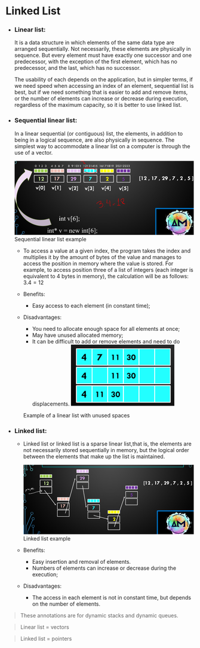 # Linked List

- ### **Linear list:**
  
  It is a data structure in which elements of the same data type are arranged sequentially. Not necessarily, these elements are physically in sequence. But every element must have exactly one successor and one predecessor, with the exception of the first element, which has no predecessor, and the last, which has no successor.

  The usability of each depends on the application, but in simpler terms, if we need speed when accessing an index of an element, sequential list is best, but if we need something that is easier to add and remove items, or the number of elements can increase or decrease during execution, regardless of the maximum capacity, so it is better to use linked list.

- ### **Sequential linear list:**
  
  In a linear sequential (or contiguous) list, the elements, in addition to being in a logical sequence, are also physically in sequence. The simplest way to accommodate a linear list on a computer is through the use of a vector.

  ![Linear sequential](/_notes/assets/Linked_1.jpg)
  Sequential linear list example


  - To access a value at a given index, the program takes the index and multiplies it by the amount of bytes of the value and manages to access the position in memory where the value is stored. For example, to access position three of a list of integers (each integer is equivalent to 4 bytes in memory), the calculation will be as follows: $3.4 = 12$

  - Benefits:
      - Easy access to each element (in constant time);
  - Disadvantages:
      - You need to allocate enough space for all elements at once;
      - May have unused allocated memory;
      - It can be difficult to add or remove elements and need to do
      displacements.
    ![list with empty spaces](/_notes/assets/Linked_2.jpg)
    
    Example of a linear list with unused spaces

- ### **Linked list:**
  
  - Linked list or linked list is a sparse linear list,that is, the elements are not necessarily stored sequentially in memory, but the logical order between the elements that make up the list is maintained.
  
    ![linked list example](/_notes/assets/Linked_3.jpg)
    Linked list example

  - Benefits:
    - Easy insertion and removal of elements.
    - Numbers of elements can increase or decrease during the
    execution;
  - Disadvantages:
    - The access in each element is not in constant time, but
    depends on the number of elements.
  
> These annotations are for dynamic stacks and dynamic queues.

> Linear list = vectors 

> Linked list = pointers